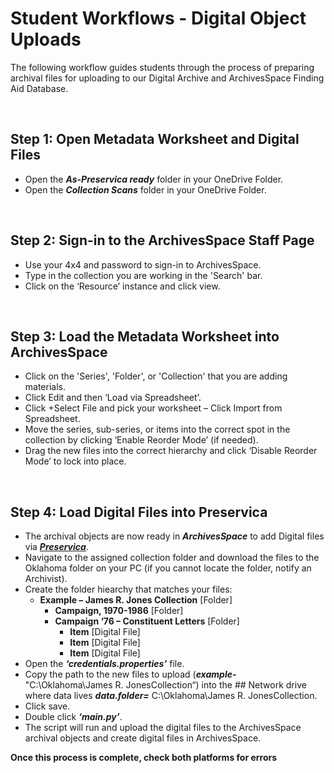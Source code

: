 # Student Workflows - Digital Object Uploads

The following workflow guides students through the process of preparing archival files for uploading to our Digital Archive and ArchivesSpace Finding Aid Database.

</br>

## Step 1: Open Metadata Worksheet and Digital Files
* Open the ***As-Preservica ready*** folder in your OneDrive Folder.
* Open the ***Collection Scans*** folder in your OneDrive Folder.

</br>

## Step 2: Sign-in to the ArchivesSpace Staff Page
* Use your 4x4 and password to sign-in to ArchivesSpace.
* Type in the collection you are working in the 'Search' bar.
* Click on the ‘Resource’ instance and click view.

</br>

## Step 3: Load the Metadata Worksheet into ArchivesSpace
* Click on the 'Series', 'Folder', or 'Collection' that you are adding materials.
* Click Edit and then ‘Load via Spreadsheet’.
* Click +Select File and pick your worksheet – Click Import from Spreadsheet.
* Move the series, sub-series, or items into the correct spot in the collection by clicking ‘Enable Reorder Mode’ (if needed).
* Drag the new files into the correct hierarchy and click ‘Disable Reorder Mode’ to lock into place.

</br>

## Step 4: Load Digital Files into Preservica
* The archival objects are now ready in ***ArchivesSpace*** to add Digital files via [***Preservica***](https://oucac.access.preservica.com/).
* Navigate to the assigned collection folder and download the files to the Oklahoma folder on your PC (if you cannot locate the folder, notify an Archivist).
* Create the folder hiearchy that matches your files:
    * **Example – James R. Jones Collection** [Folder]
        * **Campaign, 1970-1986** [Folder]
        * **Campaign ‘76 – Constituent Letters** [Folder]
            * **Item** [Digital File]
            * **Item** [Digital File]
            * **Item** [Digital File]
* Open the ***‘credentials.properties’*** file. 
* Copy the path to the new files to upload (***example-*** "C:\Oklahoma\James R. JonesCollection“) into the ## Network drive where data lives ***data.folder=*** C:\Oklahoma\James R. JonesCollection.
* Click save.
* Double click ***‘main.py’***.
* The script will run and upload the digital files to the ArchivesSpace archival objects and create digital files in ArchivesSpace.

**Once this process is complete, check both platforms for errors**





